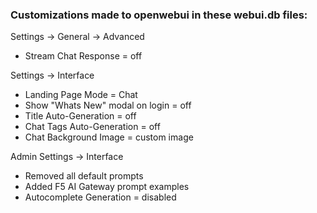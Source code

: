 ### Customizations made to openwebui in these webui.db files:
Settings -> General -> Advanced
- Stream Chat Response = off 

Settings -> Interface
- Landing Page Mode = Chat
- Show "Whats New" modal on login = off 
- Title Auto-Generation = off 
- Chat Tags Auto-Generation = off 
- Chat Background Image = custom image 

Admin Settings -> Interface 
- Removed all default prompts
- Added F5 AI Gateway prompt examples  
- Autocomplete Generation = disabled
